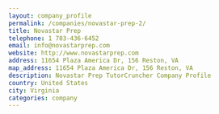 ```yaml
---
layout: company_profile
permalink: /companies/novastar-prep-2/
title: Novastar Prep
telephone: 1 703-436-6452
email: info@novastarprep.com
website: http://www.novastarprep.com
address: 11654 Plaza America Dr, 156 Reston, VA
map_address: 11654 Plaza America Dr, 156 Reston, VA
description: Novastar Prep TutorCruncher Company Profile
country: United States
city: Virginia
categories: company
---
```


